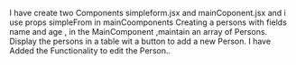 
I have create two Components simpleform.jsx and mainCoponent.jsx and i use props simpleFrom in mainCoomponents
Creating a persons with fields name and age , in the MainComponent ,maintain an array of Persons. Display the persons in a table wit a button to add a new Person.
I have Added the Functionality to edit the Person..

